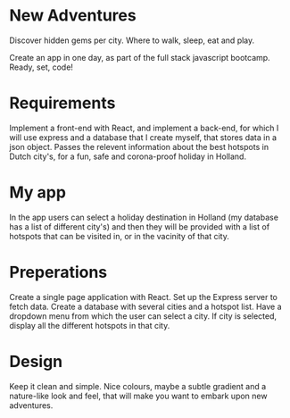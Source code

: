 # New Adventures
Discover hidden gems per city. Where to walk, sleep, eat and play.


Create an app in one day, as part of the </salt> full stack javascript bootcamp. Ready, set, code!

# Requirements

Implement a front-end with React, and implement a back-end, for which I will use express and a database that I create myself, that stores data in a json object. 
Passes the relevent information about the best hotspots in Dutch city's, for a fun, safe and corona-proof holiday in Holland. 

# My app
In the app users can select a holiday destination in Holland (my database has a list of different city's) and then they will be provided with a list of hotspots that can be visited in, or in the vacinity of that city. 

# Preperations

Create a single page application with React. 
Set up the Express server to fetch data.
Create a database with several cities and a hotspot list.
Have a dropdown menu from which the user can select a city.
If city is selected, display all the different hotspots in that city.

# Design
Keep it clean and simple. Nice colours, maybe a subtle gradient and a nature-like look and feel, that will make you want to embark upon new adventures. 


